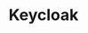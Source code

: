 ---
draft: false
title: Keycloak
content:
  id: keycloak
  name: Keycloak
  logo: /images/development/identity-and-access-management/keycloak/logo.png
  website: https://www.keycloak.org/
  iframe_website: /website-iframe/development/identity-and-access-management/keycloak
  dashboardImage: /images/development/identity-and-access-management/keycloak/screenshot-1.jpg
  short_description: Keycloak is an open-source identity and access management solution aimed at modern applications and services.
  description: "Keycloak allows single sign-on with identity and access management. You can add authentication to applications and secure services with minimum fuss. There's no need to deal with storing or authenticating users. It's all available out of the box. You also get advanced features such as user federation, identity brokering and social login."
  features:
    - title: Single sign-on/out
      description: "Users authenticate with Keycloak rather than individual applications. This means that your applications don't have to deal with login forms, authenticating users, and storing users. Once logged in to Keycloak, users don't have to log in again to access a different application. This also applies to logging out. The single sign-out means users only have to log out once to be logged out of all applications that use Keycloak."
    - title: Identity brokering and social login
      description: With Keycloak, enabling login with social networks is easy to add through the admin console – just select the social network you want to add. No code or changes to your application are required. Keycloak can also authenticate users with OpenID Connect or SAML 2.0 identity providers. Again, this is just a matter of configuring the identity provider through the admin console.
    - title: User federation
      description: Keycloak has built-in support to connect to LDAP or Active Directory servers. You can also implement your own provider if you have users in other stores, such as a relational database.
    - title: Admin console
      description: "Through the admin console administrators can centrally manage all aspects of the Keycloak server: enable and disable various features; configure identity brokering and user federation; create and manage applications and services; define fine-grained authorization policies, and manage users, including permissions and sessions."
  screenshots:
    - /images/development/identity-and-access-management/keycloak/screenshot-1.jpg
    - /images/development/identity-and-access-management/keycloak/screenshot-2.jpg
---
